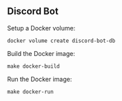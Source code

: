 ## Discord Bot

Setup a Docker volume:
```shell
docker volume create discord-bot-db
```

Build the Docker image:
```shell
make docker-build
```

Run the Docker image:
```shell
make docker-run
```


